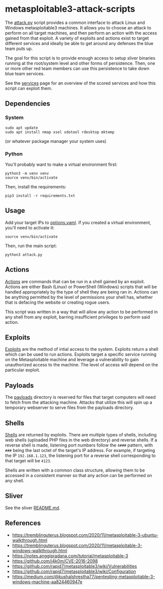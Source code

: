 # metasploitable3-attack-scripts

The [attack.py](attack.py) script provides a common interface to attack Linux and Windows metasploitable3 machines. It allows you to choose an attack to perform on all target machines, and then perform an action with the access gained from that exploit. A variety of exploits and actions exist to target different services and ideally be able to get around any defenses the blue team puts up.

The goal for this script is to provide enough access to setup sliver binaries running at the root/system level and other forms of persistence. Then, one or more other red team members can use this persistence to take down blue team services.

See the [services](./SERVICES.md) page for an overview of the scored services and how this script can exploit them.

## Dependencies
### System
```shell
sudo apt update
sudo apt install nmap xsel xdotool rdesktop mktemp
```
(or whatever package manager your system uses)

### Python
You'll probably want to make a virtual environment first:
```shell
python3 -m venv venv
source venv/bin/activate
```

Then, install the requirements:
```shell
pip3 install -r requirements.txt
```

## Usage
Add your target IPs to [options.yaml](./options.yaml). If you created a virtual environment, you'll need to activate it:
```shell
source venv/bin/activate
```

Then, run the main script:
```shell
python3 attack.py
```

## Actions
[Actions](./actions/) are commands that can be run in a shell gained by an exploit. Actions are either Bash (Linux) or PowerShell (Windows) scripts that will be handled appropriately by the type of shell they are being ran in. Actions can be anything permitted by the level of permissions your shell has, whether that is defacing the website or creating rogue users.

This script was written in a way that will allow any action to be performed in any shell from any exploit, barring insufficient privileges to perform said action.

## Exploits
[Exploits](./exploits/) are the method of intial access to the system. Exploits return a shell which can be used to run actions. Exploits target a specific service running on the Metasploitable machine and leverage a vulnerability to gain unauthorized access to the machine. The level of access will depend on the particular exploit.

## Payloads
The [payloads](./payloads/) directory is reserved for files that target computers will need to fetch from the attacking machine. Attacks that utilize this will spin up a temporary webserver to serve files from the payloads directory.

## Shells
[Shells](./shells/) are returned by exploits. There are multiple types of shells, including web shells (uploaded PHP files in the web directory) and reverse shells. If a reverse shell is made, listening port numbers follow the `4###` pattern, with `###` being the last octet of the target's IP address. For example, if targeting the IP `192.168.1.123`, the listening port for a reverse shell corresponding to that target will be `4123`.

Shells are written with a common class structure, allowing them to be accessed in a consistent manner so that any action can be performed on any shell.

## Sliver
See the sliver [README.md](./sliver/README.md).

## References
- https://tremblinguterus.blogspot.com/2020/11/metasploitable-3-ubuntu-walkthrough.html
- https://tremblinguterus.blogspot.com/2020/11/metasploitable-3-windows-walkthrough.html
- https://notes.anggipradana.com/tutorial/metasploitable-3
- https://github.com/j4k0m/CVE-2016-2098
- https://github.com/rapid7/metasploitable3/wiki/Vulnerabilities
- https://github.com/rapid7/metasploitable3/wiki/Configuration
- https://medium.com/@kushalshrestha77/pentesting-metasploitable-3-windows-machine-aa824460947e